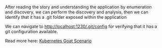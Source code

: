 
After reading the story and understanding the application by enumeration and discovery, we can perform the discovery and analysis, then we can identify that it has a .git folder exposed within the application

We can navigate to [http://localhost:1230/.git/config]({{TRAFFIC_HOST1_1230}}/.git/config) for verifying that it has a git configuration available.

Read more here: [Kubernetes Goat Scenario](https://madhuakula.com/kubernetes-goat/docs/scenarios/scenario-1)